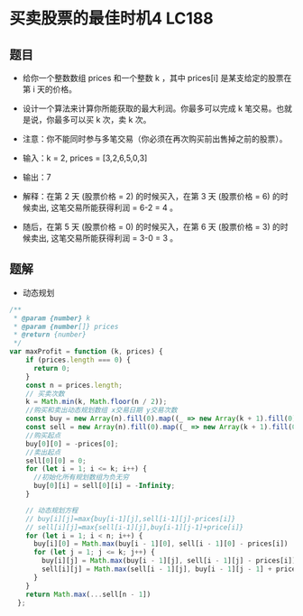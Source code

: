 # 买卖股票的最佳时机4 LC188

## 题目

* 给你一个整数数组 prices 和一个整数 k ，其中 prices[i] 是某支给定的股票在第 i 天的价格。
* 设计一个算法来计算你所能获取的最大利润。你最多可以完成 k 笔交易。也就是说，你最多可以买 k 次，卖 k 次。
* 注意：你不能同时参与多笔交易（你必须在再次购买前出售掉之前的股票）。

* 输入：k = 2, prices = [3,2,6,5,0,3]
* 输出：7
* 解释：在第 2 天 (股票价格 = 2) 的时候买入，在第 3 天 (股票价格 = 6) 的时候卖出, 这笔交易所能获得利润 = 6-2 = 4 。
* 随后，在第 5 天 (股票价格 = 0) 的时候买入，在第 6 天 (股票价格 = 3) 的时候卖出, 这笔交易所能获得利润 = 3-0 = 3 。

## 题解

* 动态规划

```javascript
/**
 * @param {number} k
 * @param {number[]} prices
 * @return {number}
 */
var maxProfit = function (k, prices) {
    if (prices.length === 0) {
      return 0;
    }
    const n = prices.length;
    // 买卖次数
    k = Math.min(k, Math.floor(n / 2));
    //购买和卖出动态规划数组 x交易日期 y交易次数
    const buy = new Array(n).fill(0).map((_ => new Array(k + 1).fill(0)));
    const sell = new Array(n).fill(0).map((_ => new Array(k + 1).fill(0)));
    //购买起点
    buy[0][0] = -prices[0];
    //卖出起点
    sell[0][0] = 0;
    for (let i = 1; i <= k; i++) {
      //初始化所有规划数组为负无穷
      buy[0][i] = sell[0][i] = -Infinity;
    }

    // 动态规划方程
    // buy[i][j]=max{buy[i-1][j],sell[i-1][j]-prices[i]}
    // sell[i][j]=max{sell[i-1][j],buy[i-1][j-1]+price[i]}
    for (let i = 1; i < n; i++) {
      buy[i][0] = Math.max(buy[i - 1][0], sell[i - 1][0] - prices[i])
      for (let j = 1; j <= k; j++) {
        buy[i][j] = Math.max(buy[i - 1][j], sell[i - 1][j] - prices[i])
        sell[i][j] = Math.max(sell[i - 1][j], buy[i - 1][j - 1] + prices[i])
      }
    }
    return Math.max(...sell[n - 1])
  };
```
